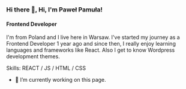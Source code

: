 ### Hi there 👋, Hi, I'm Paweł Pamuła!
#### Frontend Developer
I'm from Poland and I live here in Warsaw. I've started my journey as a Frontend Developer 1 year ago and since then, I really enjoy learning languages and frameworks like React. Also I get to know Wordpress development themes.

Skills: REACT / JS / HTML / CSS

- 🔭 I’m currently working on this page. 
